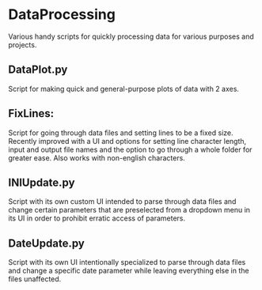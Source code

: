 # DataProcessing

Various handy scripts for quickly processing data for various purposes and projects.

DataPlot.py
---------
Script for making quick and general-purpose plots of data with 2 axes.

FixLines:
---------
Script for going through data files and setting lines to be a fixed size. Recently improved with a UI and options for setting line character length, input and output file names and the option to go through a whole folder for greater ease. Also works with non-english characters.

INIUpdate.py
--------------
Script with its own custom UI intended to parse through data files and change certain parameters that are preselected from a dropdown menu in its UI in order to prohibit erratic access of parameters.

DateUpdate.py
--------------
Script with its own UI intentionally specialized to parse through data files and change a specific date parameter while leaving everything else in the files unaffected.
